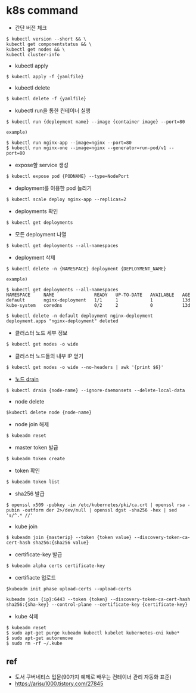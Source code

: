 # k8s command

- 간단 버전 체크
```
$ kubectl version --short && \
kubectl get componentstatus && \
kubectl get nodes && \
kubectl cluster-info
```

- kubectl apply
```
$ kubectl apply -f {yamlfile}
```

- kubectl delete
```
$ kubectl delete -f {yamlfile}
```

- kubectl run을 통한 컨테이너 실행
```
$ kubectl run {deployment name} --image {container image} --port=80

example)

$ kubectl run nginx-app --image=nginx --port=80
$ kubectl run nginx-one --image=nginx --generator=run-pod/v1 -- port=80
```

- expose할 service 생성
```
$ kubectl expose pod {PODNAME} --type=NodePort
```

- deployment를 이용한 pod 늘리기
```
$ kubectl scale deploy nginx-app --replicas=2
```

- deployments 확인
```
$ kubectl get deployments
```

- 모든 deployment 나열
```
$ kubectl get deployments --all-namespaces
```

- deployment 삭제
```
$ kubectl delete -n {NAMESPACE} deployment {DEPLOYMENT_NAME}

example)

$ kubectl get deployments --all-namespaces
NAMESPACE     NAME               READY   UP-TO-DATE   AVAILABLE   AGE
default       nginx-deployment   1/1     1            1           13d
kube-system   coredns            0/2     2            0           13d

$ kubectl delete -n default deployment nginx-deployment
deployment.apps "nginx-deployment" deleted
```

- 클러스터 노드 세부 정보
```
$ kubectl get nodes -o wide
```

- 클러스터 노드들의 내부 IP 얻기
```
$ kubectl get nodes -o wide --no-headers | awk '{print $6}'
```


- [노드 drain](https://discuss.kubernetes.io/t/not-able-to-join-node-to-master/7123/6)
```
$ kubectl drain {node-name} --ignore-daemonsets --delete-local-data
```

- node delete
```
$kubectl delete node {node-name}
```

- node join 해제
```
$ kubeadm reset
```

- master token 발급
```
$ kubeadm token create
```

- token 확인
```
$ kubeadm token list
```

- sha256 발급
```
$ openssl x509 -pubkey -in /etc/kubernetes/pki/ca.crt | openssl rsa -pubin -outform der 2>/dev/null | openssl dgst -sha256 -hex | sed 's/^.* //'
```

- kube join
```
$ kubeadm join {masterip} --token {token value} --discovery-token-ca-cert-hash sha256:{sha256 value}
```

- certificate-key 발급
```
$ kubeadm alpha certs certificate-key
```

- certifiacte 업로드
```
$kubeadm init phase upload-certs --upload-certs
```

```
kubeadm join {ip}:6443 --token {token} --discovery-token-ca-cert-hash sha256:{sha-key} --control-plane --certificate-key {certificate-key}
```

- kube 삭제
```
$ kubeadm reset
$ sudo apt-get purge kubeadm kubectl kubelet kubernetes-cni kube*
$ sudo apt-get autoremove
$ sudo rm -rf ~/.kube
```

## ref
- 도서 쿠버네티스 입문(90가지 예제로 배우는 컨테이너 관리 자동화 표준)
- https://arisu1000.tistory.com/27845